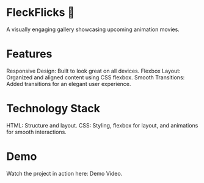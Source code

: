 # FleckFlicks 🎥
A visually engaging gallery showcasing upcoming animation movies.

# Features
Responsive Design: Built to look great on all devices.
Flexbox Layout: Organized and aligned content using CSS flexbox.
Smooth Transitions: Added transitions for an elegant user experience.

# Technology Stack
HTML: Structure and layout.
CSS: Styling, flexbox for layout, and animations for smooth interactions.

# Demo
Watch the project in action here: Demo Video.
